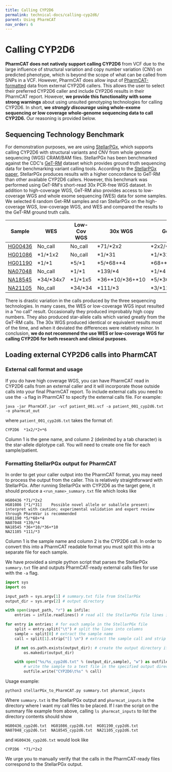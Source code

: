 ```yaml
---
title: Calling CYP2D6
permalink: technical-docs/calling-cyp2d6/
parent: Using PharmCAT
nav_order: 6
---
```


# Calling CYP2D6

**PharmCAT does not natively support calling CYP2D6** from VCF due to the large influence of structural variation and copy number variation (CNV) on predicted phenotype, which is beyond the scope of what can be called from SNPs in a VCF. However, PharmCAT does allow input of [PharmCAT-formatted](https://github.com/PharmGKB/PharmCAT/wiki/Outside-Call-Format) data from external CYP2D6 callers. This allows the user to select their preferred CYP2D6 caller and include CYP2D6 results in their PharmCAT report. However, **we provide this functionality with some strong warnings** about using unsuited genotyping technologies for calling CYP2D6. In short, **we** ***strongly discourage*** **using whole-exome sequencing or low coverage whole-genome sequencing data to call CYP2D6.** Our reasoning is provided below.

## Sequencing Technology Benchmark

For demonstration purposes, we are using [StellarPGx](https://github.com/SBIMB/StellarPGx), which supports calling CYP2D6 with structural variants and CNV from whole genome sequencing (WGS) CRAM/BAM files. StellarPGx has been benchmarked against the CDC's [GeT-RM](https://www.cdc.gov/labquality/get-rm/inherited-genetic-diseases-pharmacogenetics/pharmacogenetics.html) dataset which provides ground truth sequencing data for benchmarking variant calling tools. According to the [StellarPGx paper](https://ascpt.onlinelibrary.wiley.com/doi/full/10.1002/cpt.2173), StellarPGx produces results with a higher concordance to GeT-RM than other available CYP2D6 callers. However, this benchmark was performed using GeT-RM's short-read 30x PCR-free WGS dataset. In addition to high-coverage WGS, GeT-RM also provides access to low-coverage WGS and whole exome sequencing (WES) data for some samples. We selected 6 random Get-RM samples and ran StellarPGx on the high-coverage WGS, low-coverage WGS, and WES and compared the results to the GeT-RM ground truth calls.

| Sample | WES | Low-Cov WGS | 30x WGS | GeT-RM |
| ------ | --- | ----------- | ------- | ------ |
| [HG00436](https://www.internationalgenome.org/data-portal/sample/HG00436) | No_call | No_call | *71/*2x2 | *2x2/*71 |
| [HG01086](https://www.internationalgenome.org/data-portal/sample/HG01086) | *1/*1x2 | No_call | *1/*31 | *1/*31 |
| [HG01190](https://www.internationalgenome.org/data-portal/sample/HG01190) | *1/*1 | *5/*1 | *5/*68+*4 | *68+*4/*5 |
| [NA07048](https://www.internationalgenome.org/data-portal/sample/NA07048) | No_call | *1/*1 | *139/*4 | *1/*4 |
| [NA18545](https://www.internationalgenome.org/data-portal/sample/NA18545) | *34/*34x7 | *1/*1x5 | *36+*10/*36+*10 | *5/*36x2+*10x2 |
| [NA21105](https://www.internationalgenome.org/data-portal/sample/NA21105) | No_call | *34/*34 | *111/*3 | *3/*111 |

There is drastic variation in the calls produced by the three sequencing technologies. In many cases, the WES or low-coverage WGS input resulted in a "no call" result. Occasionally they produced improbably high copy numbers. They also produced star-allele calls which varied greatly from the GeT-RM calls. The 30x WGS produced identical or equivalent results most of the time, and when it deviated the differences were relatively minor. In conclusion, **we do not recommend the use WES or low-coverage WGS for calling CYP2D6 for both research and clinical purposes**.

## Loading external CYP2D6 calls into PharmCAT

### External call format and usage

If you do have high coverage WGS, you can have PharmCAT read in CYP2D6 calls from an external caller and it will incorporate those outside calls into your final PharmCAT report. To include external calls you need to use the `-a` flag in PharmCAT to specify the external calls file. For example:

```shell
java -jar PharmCAT.jar -vcf patient_001.vcf -a patient_001_cyp2d6.txt -o pharmcat_out
```

where `patient_001_cyp2d6.txt` takes the format of:

```text
CYP2D6	*1x2/*2+*6
```

Column 1 is the gene name, and column 2 (delimited by a tab character) is the star-allele diplotype call. You will need to create one file for each sample/patient.

### Formatting StellarPGx output for PharmCAT

In order to get your caller output into the PharmCAT format, you may need to process the output from the caller. This is relatively straightforward with StellarPGx. After running StellarPGx with CYP2D6 as the target gene, it should produce a `<run_name>_summary.txt` file which looks like

```text
HG00436	*71/*2x2
HG01086	[*1/*31]	Possible novel allele or suballele present: interpret with caution; experimental validation and expert review through PharmVar is recommended
HG01190	*5/*68+*4
NA07048	*139/*4
NA18545	*36+*10/*36+*10
NA21105	*111/*3
```

Column 1 is the sample name and column 2 is the CYP2D6 call. In order to convert this into a PharmCAT readable format you must split this into a separate file for each sample.

We have provided a simple python script that parses the StellarPGx `summary.txt` file and outputs PharmCAT-ready external calls files for use with the `-a` flag.

```python
import sys
import os

input_path = sys.argv[1] # summary.txt file from StellarPGx
output_dir = sys.argv[2] # output directory

with open(input_path, "r") as infile:
    entries = infile.readlines() # read all the StellarPGx file lines into a list

for entry in entries: # for each sample in the StellarPGx file
    split = entry.split("\t") # split the lines into columns
    sample = split[0] # extract the sample name
    call = split[1].strip("[] \n") # extract the sample call and strip excess spaces and brackets

    if not os.path.exists(output_dir): # create the output directory if it doesn't exist yet
        os.makedir(output_dir)

    with open("%s/%s_cyp2d6.txt" % (output_dir,sample), "w") as outfile: 
        # write the sample to a text file in the specified output directory
        outfile.write("CYP2D6\t%s" % call)
```

Usage example:

```shell
python3 stellarPGx_to_PharmCAT.py summary.txt pharmcat_inputs
```

Where `summary.txt` is the StellarPGx output and `pharmcat_inputs` is the directory where I want my call files to be placed. If I ran the script on the summary file example from above, calling `ls pharmcat_inputs` to list the directory contents should show

```
HG00436_cyp2d6.txt  HG01086_cyp2d6.txt  HG01190_cyp2d6.txt  NA07048_cyp2d6.txt  NA18545_cyp2d6.txt  NA21105_cyp2d6.txt
```

and `HG00436_cyp2d6.txt` would look like

```text
CYP2D6  *71/*2x2
```

We urge you to manually verify that the calls in the PharmCAT-ready files correspond to the StellarPGx output.